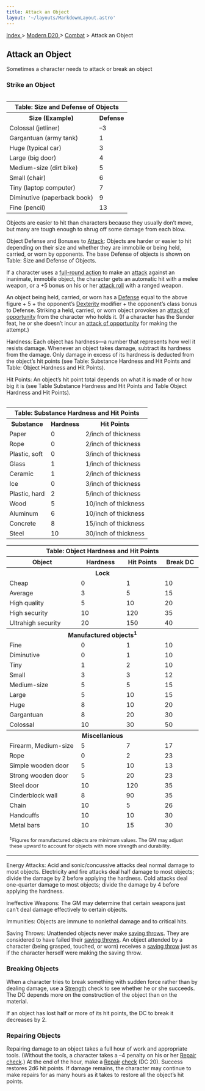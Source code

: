 ```yaml
---
title: Attack an Object
layout: '~/layouts/MarkdownLayout.astro'
---
```


[ Index ](/) > [ Modern D20 ](/modern.d20.srd) > [Combat](/modern.d20.srd/combat) > Attack an Object

## Attack an Object

Sometimes a character needs to attack or break an object

### Strike an Object


<table style="float: right"><tr><th colspan="2"> Table: Size and Defense of Objects</th></tr> <tr><th>Size (Example)</th><th> Defense</th></tr> <tr><td>Colossal (jetliner)</td><td> –3 </td></tr><tr class="shaded"><td>Gargantuan (army tank)</td><td> 1 </td></tr><tr><td>Huge (typical car)</td><td> 3 </td></tr><tr class="shaded"><td>Large (big door)</td><td> 4 </td></tr><tr><td>Medium-size (dirt bike)</td><td> 5 </td></tr><tr class="shaded"><td>Small (chair)</td><td> 6 </td></tr><tr><td>Tiny (laptop computer)</td><td> 7 </td></tr><tr class="shaded"><td>Diminutive (paperback book)</td><td> 9 </td></tr><tr><td>Fine (pencil)</td><td> 13 </td></tr></table>


Objects are easier to hit than characters because they usually don’t move, but
many are tough enough to shrug off some damage from each blow.

Object Defense and Bonuses to [Attack](/modern.d20.srd/combat/attack.bonus):
Objects are harder or easier to hit depending on their size and whether they
are immobile or being held, carried, or worn by opponents. The base Defense of
objects is shown on Table: Size and Defense of Objects.

If a character uses a [full-round action](/modern.d20.srd/combat/full.round.actions) to make an
[attack](/modern.d20.srd/combat/attack.roll) against an inanimate, immobile
object, the character gets an automatic hit with a melee weapon, or a +5 bonus
on his or her [attack roll](/modern.d20.srd/combat/attack.roll) with a ranged
weapon.

An object being held, carried, or worn has a
[Defense](/modern.d20.srd/combat/defense) equal to the above figure + 5 + the
opponent’s [Dexterity](/modern.d20.srd/basics/ability.scores) modifier + the
opponent’s class bonus to Defense. Striking a held, carried, or worn object
provokes an [attack of opportunity](/modern.d20.srd/combat/attacks.of.opportunity) from the character
who holds it. (If a character has the Sunder feat, he or she doesn’t incur an
[attack of opportunity](/modern.d20.srd/combat/attacks.of.opportunity) for
making the attempt.)

Hardness: Each object has hardness—a number that represents how well it
resists damage. Whenever an object takes damage, subtract its hardness from
the damage. Only damage in excess of its hardness is deducted from the
object’s hit points (see Table: Substance Hardness and Hit Points and Table:
Object Hardness and Hit Points).

Hit Points: An object’s hit point total depends on what it is made of or how
big it is (see Table Substance Hardness and Hit Points and Table Object
Hardness and Hit Points).


<table style="float: left"><tr><th colspan="3"> Table: Substance Hardness and Hit Points</th></tr> <tr><th>Substance</th><th> Hardness</th><th> Hit Points</th></tr> <tr><td>Paper</td><td> 0</td><td> 2/inch of thickness </td></tr><tr class="shaded"><td>Rope</td><td> 0</td><td> 2/inch of thickness </td></tr><tr><td>Plastic, soft</td><td> 0</td><td> 3/inch of thickness </td></tr><tr class="shaded"><td>Glass</td><td> 1</td><td> 1/inch of thickness </td></tr><tr><td>Ceramic</td><td> 1</td><td> 2/inch of thickness </td></tr><tr class="shaded"><td>Ice</td><td> 0</td><td> 3/inch of thickness </td></tr><tr><td>Plastic, hard</td><td> 2</td><td> 5/inch of thickness </td></tr><tr class="shaded"><td>Wood</td><td> 5</td><td> 10/inch of thickness </td></tr><tr><td>Aluminum</td><td> 6</td><td> 10/inch of thickness </td></tr><tr class="shaded"><td>Concrete</td><td> 8</td><td> 15/inch of thickness </td></tr><tr><td>Steel</td><td> 10</td><td> 30/inch of thickness </td></tr></table>
 
<table><tr><th colspan="4"> Table: Object Hardness and Hit Points</th></tr> <tr><th> Object</th><th> Hardness</th><th> Hit Points</th><th> Break DC</th></tr> <tr><th colspan="4">Lock </th></tr> <tr><td> Cheap</td><td> 0</td><td> 1</td><td> 10 </td></tr><tr class="shaded"><td>Average</td><td> 3</td><td> 5</td><td> 15 </td></tr><tr><td>High quality</td><td> 5</td><td> 10</td><td> 20 </td></tr><tr class="shaded"><td>High security</td><td> 10</td><td> 120</td><td> 35 </td></tr><tr><td>Ultrahigh security</td><td> 20</td><td> 150</td><td> 40 </td></tr><tr><th colspan="4">Manufactured objects<sup>1</sup></th></tr><tr> </tr><tr><td> Fine</td><td> 0</td><td> 1</td><td> 10 </td></tr><tr class="shaded"><td>Diminutive</td><td> 0</td><td> 1</td><td> 10 </td></tr><tr><td>Tiny</td><td> 1</td><td> 2</td><td> 10 </td></tr><tr class="shaded"><td>Small</td><td> 3</td><td> 3</td><td> 12 </td></tr><tr><td>Medium-size</td><td> 5</td><td> 5</td><td> 15 </td></tr><tr class="shaded"><td>Large</td><td> 5</td><td> 10</td><td> 15 </td></tr><tr><td>Huge</td><td> 8</td><td> 10</td><td> 20 </td></tr><tr class="shaded"><td>Gargantuan</td><td> 8</td><td> 20</td><td> 30 </td></tr><tr><td>Colossal</td><td> 10</td><td> 30</td><td> 50 </td></tr> <tr><th colspan="4">Miscellanious </th></tr> <tr class="shaded"><td>Firearm, Medium-size</td><td> 5</td><td> 7</td><td> 17 </td></tr><tr><td>Rope</td><td> 0</td><td> 2</td><td> 23 </td></tr><tr class="shaded"><td>Simple wooden door</td><td> 5</td><td> 10</td><td> 13 </td></tr><tr><td>Strong wooden door</td><td> 5</td><td> 20</td><td> 23 </td></tr><tr class="shaded"><td>Steel door</td><td> 10</td><td> 120</td><td> 35 </td></tr><tr><td>Cinderblock wall</td><td> 8</td><td> 90</td><td> 35 </td></tr><tr class="shaded"><td>Chain</td><td> 10</td><td> 5</td><td> 26 </td></tr><tr><td>Handcuffs</td><td> 10</td><td> 10</td><td> 30 </td></tr><tr class="shaded"><td>Metal bars</td><td> 10</td><td> 15</td><td> 30 </td></tr> <tr><td colspan="4"> <p style="text-align: left; font-size: .8em;"><sup>1</sup>Figures for manufactured objects are minimum values. The GM may adjust these upward to account for objects with more strength and durability.</p> </td></tr></table>


Energy Attacks: Acid and sonic/concussive attacks deal normal damage to most
objects. Electricity and fire attacks deal half damage to most objects; divide
the damage by 2 before applying the hardness. Cold attacks deal one-quarter
damage to most objects; divide the damage by 4 before applying the hardness.

Ineffective Weapons: The GM may determine that certain weapons just can’t deal
damage effectively to certain objects.

Immunities: Objects are immune to nonlethal damage and to critical hits.

Saving Throws: Unattended objects never make [saving throws](/modern.d20.srd/basics/saving.throws). They are considered to have
failed their [saving throws](/modern.d20.srd/basics/saving.throws). An object
attended by a character (being grasped, touched, or worn) receives a [saving throw](/modern.d20.srd/basics/saving.throws) just as if the character herself
were making the saving throw.

### Breaking Objects

When a character tries to break something with sudden force rather than by
dealing damage, use a [Strength](/modern.d20.srd/basics/ability.scores) check
to see whether he or she succeeds. The DC depends more on the construction of
the object than on the material.

If an object has lost half or more of its hit points, the DC to break it
decreases by 2.

### Repairing Objects

Repairing damage to an object takes a full hour of work and appropriate tools.
(Without the tools, a character takes a –4 penalty on his or her
[Repair](/modern.d20.srd/skills/repair)
[check](/modern.d20.srd/skills/skill.basics.php#skill).) At the end of the
hour, make a [Repair](/modern.d20.srd/skills/repair)
[check](/modern.d20.srd/skills/skill.basics.php#skill) (DC 20). Success
restores 2d6 hit points. If damage remains, the character may continue to make
repairs for as many hours as it takes to restore all the object’s hit points.

